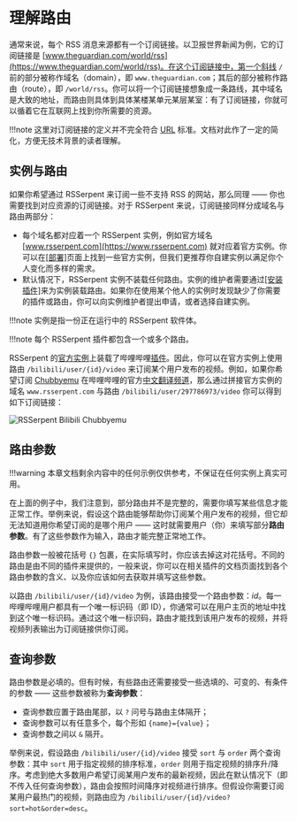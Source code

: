 # 理解路由

通常来说，每个 RSS 消息来源都有一个订阅链接。以卫报世界新闻为例，它的订阅链接是 [www.theguardian.com/world/rss](https://www.theguardian.com/world/rss)。在这个订阅链接中，第一个斜线 `/` 前的部分被称作域名（domain），即 `www.theguardian.com`；其后的部分被称作路由（route），即 `/world/rss`。你可以将一个订阅链接想象成一条路线，其中域名是大致的地址，而路由则具体到具体某楼某单元某层某室：有了订阅链接，你就可以循着它在互联网上找到你所需要的资源。

!!!note
    这里对订阅链接的定义并不完全符合 [URL](https://en.wikipedia.org/wiki/URL) 标准。文档对此作了一定的简化，方便无技术背景的读者理解。

## 实例与路由

如果你希望通过 RSSerpent 来订阅一些不支持 RSS 的网站，那么同理 —— 你也需要找到对应资源的订阅链接。对于 RSSerpent 来说，订阅链接同样分成域名与路由两部分：

- 每个域名都对应着一个 RSSerpent 实例，例如官方域名 [www.rsserpent.com](https://www.rsserpent.com) 就对应着官方实例。你可以在[[部署]](../deployment/index.md)页面上找到一些官方实例，但我们更推荐你自建实例以满足你个人变化而多样的需求。
- 默认情况下，RSSerpent 实例不装载任何路由。实例的维护者需要通过[[安装插件]](../deployment/plugin.md)来为实例装载路由。如果你在使用某个他人的实例时发现缺少了你需要的插件或路由，你可以向实例维护者提出申请，或者选择自建实例。

!!!note
    实例是指一份正在运行中的 RSSerpent 软件体。

!!!note
    每个 RSSerpent 插件都包含一个或多个路由。

RSSerpent 的[官方实例](https://www.rsserpent.com)上装载了哔哩哔哩[插件](https://github.com/RSSerpent/rsserpent-plugin-bilibili)。因此，你可以在官方实例上使用路由 `/bilibili/user/{id}/video` 来订阅某个用户发布的视频。例如，如果你希望订阅 [Chubbyemu](https://www.youtube.com/channel/UCKOvOaJv4GK-oDqx-sj7VVg) 在哔哩哔哩的官方[中文翻译频道](https://space.bilibili.com/297786973)，那么通过拼接官方实例的域名 `www.rsserpent.com` 与路由 `/bilibili/user/297786973/video` 你可以得到如下订阅链接：

![RSSerpent Bilibili Chubbyemu](https://cdn.jsdelivr.net/gh/rsserpent/asset@latest/rsserpent-bilibili-chubbyemu.png)

## 路由参数

!!!warning
    本章文档剩余内容中的任何示例仅供参考，不保证在任何实例上真实可用。

在上面的例子中，我们注意到，部分路由并不是完整的，需要你填写某些信息才能正常工作。举例来说，假设这个路由能够帮助你订阅某个用户发布的视频，但它却无法知道用你希望订阅的是哪个用户 —— 这时就需要用户（你）来填写部分**路由参数**。有了这些参数作为输入，路由才能完整正常地工作。

路由参数一般被花括号 `{}` 包裹，在实际填写时，你应该去掉这对花括号。不同的路由是由不同的插件来提供的，一般来说，你可以在相关插件的文档页面找到各个路由参数的含义、以及你应该如何去获取并填写这些参数。

以路由 `/bilibili/user/{id}/video` 为例，该路由接受一个路由参数：*id*。每一哔哩哔哩用户都具有一个唯一标识码（即 ID），你通常可以在用户主页的地址中找到这个唯一标识码。通过这个唯一标识码，路由才能找到该用户发布的视频，并将视频列表输出为订阅链接供你订阅。

## 查询参数

路由参数是必填的。但有时候，有些路由还需要接受一些选填的、可变的、有条件的参数 —— 这些参数被称为**查询参数**：

- 查询参数应置于路由尾部，以 `?` 问号与路由主体隔开；
- 查询参数可以有任意多个，每个形如 `{name}={value}`；
- 查询参数之间以 `&` 隔开。

举例来说，假设路由 `/bilibili/user/{id}/video` 接受 `sort` 与 `order` 两个查询参数：其中 `sort` 用于指定视频的排序标准，`order` 则用于指定视频的排序升/降序。考虑到绝大多数用户希望订阅某用户发布的最新视频，因此在默认情况下（即不传入任何查询参数），路由会按照时间降序对视频进行排序。但假设你需要订阅某用户最热门的视频，则路由应为 `/bilibili/user/{id}/video?sort=hot&order=desc`。
